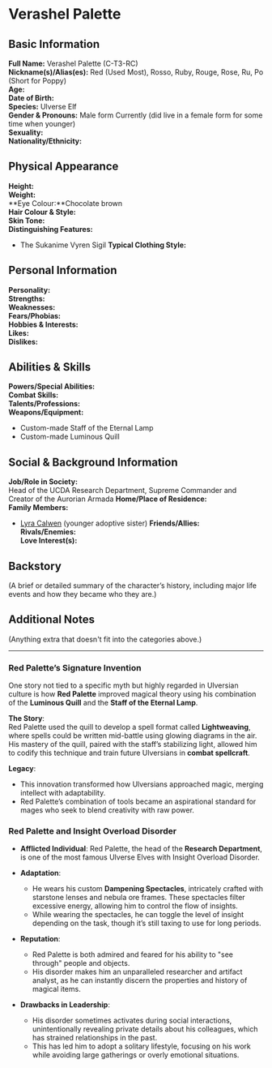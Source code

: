 # Verashel Palette

## **Basic Information**

**Full Name:** Verashel Palette (C-T3-RC) \
**Nickname(s)/Alias(es):** Red (Used Most), Rosso, Ruby, Rouge, Rose, Ru, Po (Short for Poppy) \
**Age:** \
**Date of Birth:** \
**Species:** Ulverse Elf \
**Gender & Pronouns:** Male form Currently (did live in a female form for some time when younger) \
**Sexuality:** \
**Nationality/Ethnicity:**

## **Physical Appearance**

**Height:** \
**Weight:** \
**Eye Colour:**Chocolate brown \
**Hair Colour & Style:** \
**Skin Tone:** \
**Distinguishing Features:**

- The Sukanime Vyren Sigil
  **Typical Clothing Style:**

## **Personal Information**

**Personality:** \
**Strengths:** \
**Weaknesses:** \
**Fears/Phobias:** \
**Hobbies & Interests:** \
**Likes:** \
**Dislikes:**

## **Abilities & Skills**

**Powers/Special Abilities:** \
**Combat Skills:** \
**Talents/Professions:** \
**Weapons/Equipment:**

- Custom-made Staff of the Eternal Lamp
- Custom-made Luminous Quill

## **Social & Background Information**

**Job/Role in Society:** \
Head of the UCDA Research Department, Supreme Commander and Creator of the Aurorian Armada
**Home/Place of Residence:** \
**Family Members:**

- [Lyra Calwen](./lyra_calwen) (younger adoptive sister)
  **Friends/Allies:** \
  **Rivals/Enemies:** \
  **Love Interest(s):**

## **Backstory**

(A brief or detailed summary of the character’s history, including major life events and how they became who they are.)

## **Additional Notes**

(Anything extra that doesn't fit into the categories above.)

---

### **Red Palette’s Signature Invention**

One story not tied to a specific myth but highly regarded in Ulversian culture is how **Red Palette** improved magical theory using his combination of the **Luminous Quill** and the **Staff of the Eternal Lamp**.

**The Story**:  
Red Palette used the quill to develop a spell format called **Lightweaving**, where spells could be written mid-battle using glowing diagrams in the air. His mastery of the quill, paired with the staff’s stabilizing light, allowed him to codify this technique and train future Ulversians in **combat spellcraft**.

**Legacy**:

- This innovation transformed how Ulversians approached magic, merging intellect with adaptability.
- Red Palette’s combination of tools became an aspirational standard for mages who seek to blend creativity with raw power.

### **Red Palette and Insight Overload Disorder**

- **Afflicted Individual**: Red Palette, the head of the **Research Department**, is one of the most famous Ulverse Elves with Insight Overload Disorder.

- **Adaptation**:

  - He wears his custom **Dampening Spectacles**, intricately crafted with starstone lenses and nebula ore frames. These spectacles filter excessive energy, allowing him to control the flow of insights.
  - While wearing the spectacles, he can toggle the level of insight depending on the task, though it’s still taxing to use for long periods.

- **Reputation**:

  - Red Palette is both admired and feared for his ability to "see through" people and objects.
  - His disorder makes him an unparalleled researcher and artifact analyst, as he can instantly discern the properties and history of magical items.

- **Drawbacks in Leadership**:
  - His disorder sometimes activates during social interactions, unintentionally revealing private details about his colleagues, which has strained relationships in the past.
  - This has led him to adopt a solitary lifestyle, focusing on his work while avoiding large gatherings or overly emotional situations.
